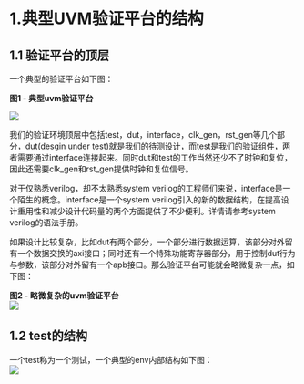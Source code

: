 # 1.典型UVM验证平台的结构    

## 1.1 验证平台的顶层     

一个典型的验证平台如下图：

**图1 - 典型uvm验证平台**

![](E:\ICRD\Verifier\UVM\uvm_learn\note\pic\tb1.PNG)

我们的验证环境顶层中包括test，dut，interface，clk_gen，rst_gen等几个部分，dut(desgin under test)就是我们的待测设计，而test是我们的验证组件，两者需要通过interface连接起来。同时dut和test的工作当然还少不了时钟和复位，因此还需要clk_gen和rst_gen提供时钟和复位信号。

对于仅熟悉verilog，却不太熟悉system verilog的工程师们来说，interface是一个陌生的概念。interface是一个system verilog引入的新的数据结构，在提高设计重用性和减少设计代码量的两个方面提供了不少便利。详情请参考system verilog的语法手册。  

如果设计比较复杂，比如dut有两个部分，一个部分进行数据运算，该部分对外留有一个数据交换的axi接口；同时还有一个特殊功能寄存器部分，用于控制dut行为与参数，该部分对外留有一个apb接口。那么验证平台可能就会略微复杂一点，如下图：   

**图2 - 略微复杂的uvm验证平台**    
![](E:\ICRD\Verifier\UVM\uvm_learn\note\pic\tb2.PNG)    

## 1.2 test的结构        

一个test称为一个测试，一个典型的env内部结构如下图：  
![](E:\ICRD\Verifier\UVM\uvm_learn\note\pic\env0.PNG)   









